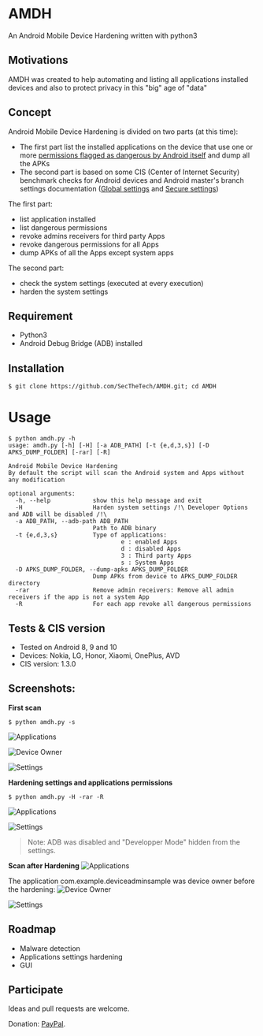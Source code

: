 # AMDH
An Android Mobile Device Hardening written with python3 

## Motivations
AMDH was created to help automating and listing all applications installed devices and also to protect privacy in this "big" age of "data"

## Concept 
Android Mobile Device Hardening is divided on two parts (at this time):
- The first part list the installed applications on the device that use one or more [permissions flagged as dangerous by Android itself](https://developer.android.com/guide/topics/permissions/overview#dangerous_permissions) and dump all the APKs
- The second part is based on some CIS (Center of Internet Security) benchmark checks for Android devices and Android master's branch settings documentation ([Global settings](https://developer.android.com/reference/kotlin/android/provider/Settings.Global) and [Secure settings](https://developer.android.com/reference/kotlin/android/provider/Settings.Secure)) 

The first part:
- list application installed 
- list dangerous permissions 
- revoke admins receivers for third party Apps
- revoke dangerous permissions for all Apps
- dump APKs of all the Apps except system apps 

The second part:
- check the system settings (executed at every execution)
- harden the system settings

## Requirement
- Python3 
- Android Debug Bridge (ADB) installed

## Installation 
```
$ git clone https://github.com/SecTheTech/AMDH.git; cd AMDH
```

# Usage
```
$ python amdh.py -h
usage: amdh.py [-h] [-H] [-a ADB_PATH] [-t {e,d,3,s}] [-D APKS_DUMP_FOLDER] [-rar] [-R]

Android Mobile Device Hardening
By default the script will scan the Android system and Apps without any modification

optional arguments:
  -h, --help            show this help message and exit
  -H                    Harden system settings /!\ Developer Options and ADB will be disabled /!\ 
  -a ADB_PATH, --adb-path ADB_PATH
                        Path to ADB binary
  -t {e,d,3,s}          Type of applications:
                                e : enabled Apps
                                d : disabled Apps
                                3 : Third party Apps
                                s : System Apps
  -D APKS_DUMP_FOLDER, --dump-apks APKS_DUMP_FOLDER
                        Dump APKs from device to APKS_DUMP_FOLDER directory
  -rar                  Remove admin receivers: Remove all admin receivers if the app is not a system App
  -R                    For each app revoke all dangerous permissions
```

## Tests & CIS version
- Tested on Android 8, 9 and 10
- Devices: Nokia, LG, Honor, Xiaomi, OnePlus, AVD
- CIS version: 1.3.0 

## Screenshots:
**First scan**
```
$ python amdh.py -s
```
![Applications](screenshots/apps_scan.png "Dangerous permissions")

![Device Owner](screenshots/device_owner_app.png "Device admin application")

![Settings](screenshots/apps_scan.png "Settings")


**Hardening settings and applications permissions**
```
$ python amdh.py -H -rar -R
```

![Applications](screenshots/revoke_dangerous_permissions.png "Revole dangerous permissions")

![Settings](screenshots/settings_hardening.png "Settings Hardening")

> Note: ADB was disabled and "Developper Mode" hidden from the settings.

**Scan after Hardening**
![Applications](screenshots/scan_after_revoking_dangerous_perms.png "Permissions after hardening")

The application com.example.deviceadminsample was device owner before the hardening:
![Device Owner](screenshots/device_owner_after_hardening.png "Device Owner after hardening")

![Settings](screenshots/device_owner_after_hardening.png "Settings after hardening")

## Roadmap
- Malware detection
- Applications settings hardening
- GUI

## Participate
Ideas and pull requests are welcome. 

Donation: [PayPal](https://www.paypal.com/cgi-bin/webscr?cmd=_s-xclick&hosted_button_id=NVWQM4EGVLKLU&source=url).

